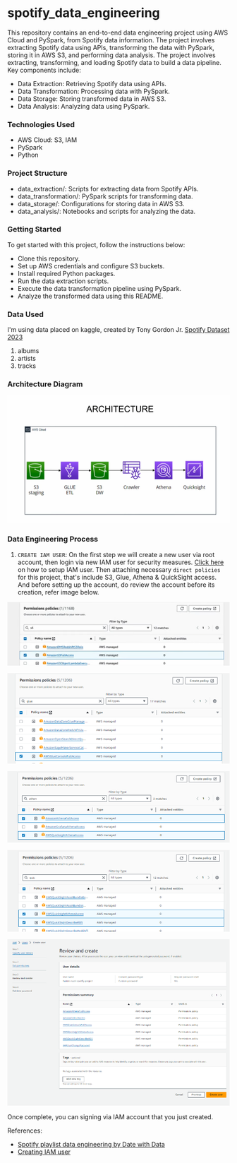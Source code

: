 # spotify_data_engineering
This repository contains an end-to-end data engineering project using AWS Cloud and PySpark, from Spotify data information. The project involves extracting Spotify data using APIs, transforming the data with PySpark, storing it in AWS S3, and performing data analysis. The project involves extracting, transforming, and loading Spotify data to build a data pipeline. Key components include:

- Data Extraction: Retrieving Spotify data using APIs.
- Data Transformation: Processing data with PySpark.
- Data Storage: Storing transformed data in AWS S3.
- Data Analysis: Analyzing data using PySpark.

### Technologies Used
- AWS Cloud: S3, IAM
- PySpark
- Python

### Project Structure
- data_extraction/: Scripts for extracting data from Spotify APIs.
- data_transformation/: PySpark scripts for transforming data.
- data_storage/: Configurations for storing data in AWS S3.
- data_analysis/: Notebooks and scripts for analyzing the data.

### Getting Started
To get started with this project, follow the instructions below:

- Clone this repository.
- Set up AWS credentials and configure S3 buckets.
- Install required Python packages.
- Run the data extraction scripts.
- Execute the data transformation pipeline using PySpark.
- Analyze the transformed data using this README.

### Data Used
I'm using data placed on kaggle, created by Tony Gordon Jr. [Spotify Dataset 2023](https://www.kaggle.com/datasets/tonygordonjr/spotify-dataset-2023)

1. albums
2. artists
3. tracks

### Architecture Diagram

<p align='center'><img src="img/architecture.png"></p>

### Data Engineering Process

1. `CREATE IAM USER`: On the first step we will create a new user via root account, then login via new IAM user for security measures. [Click here](https://www.youtube.com/watch?v=ubrE4xq9_9c) on how to setup IAM user. Then attaching necessary `direct policies` for this project, that's include S3, Glue, Athena & QuickSight access. And before setting up the account, do review the account before its creation, refer image below.

<p align="center"><img src=img/s3-access.png></p>
<p align="center"><img src=img/glue-access.png></p>
<p align="center"><img src=img/athena-access.png></p>
<p align="center"><img src=img/quicksight-access.png></p>
<p align="center"><img src=img/review-IAM.png></p>

Once complete, you can signing via IAM account that you just created.

































References:
-  [Spotify playlist data engineering by Date with Data](https://www.youtube.com/watch?v=yIc5a7C8aHs)
-  [Creating IAM user](https://www.youtube.com/watch?v=ubrE4xq9_9c)
